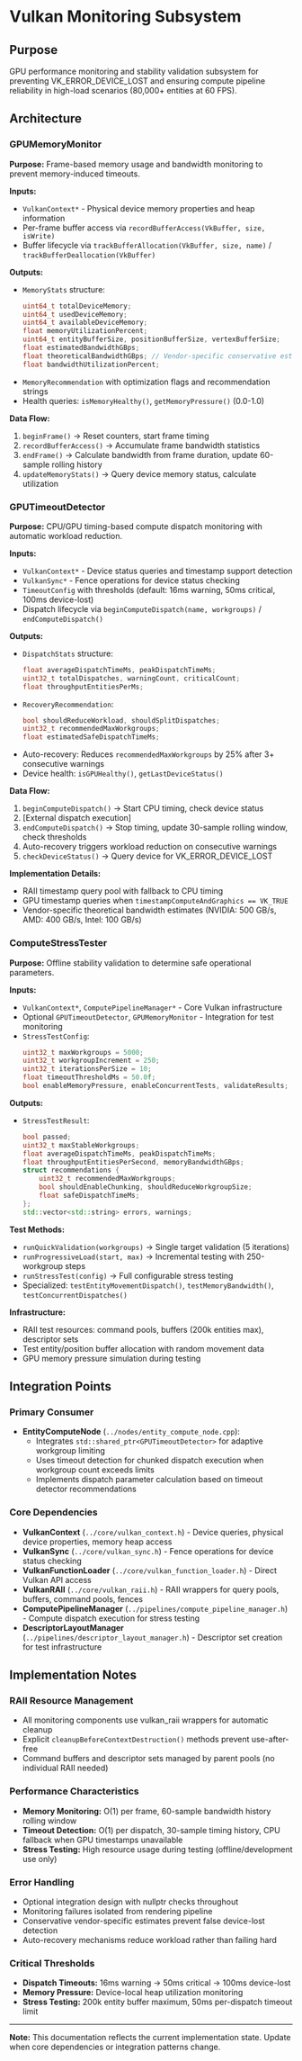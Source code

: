 # Vulkan Monitoring Subsystem

## Purpose
GPU performance monitoring and stability validation subsystem for preventing VK_ERROR_DEVICE_LOST and ensuring compute pipeline reliability in high-load scenarios (80,000+ entities at 60 FPS).

## Architecture

### GPUMemoryMonitor
**Purpose:** Frame-based memory usage and bandwidth monitoring to prevent memory-induced timeouts.

**Inputs:**
- `VulkanContext*` - Physical device memory properties and heap information
- Per-frame buffer access via `recordBufferAccess(VkBuffer, size, isWrite)`
- Buffer lifecycle via `trackBufferAllocation(VkBuffer, size, name)` / `trackBufferDeallocation(VkBuffer)`

**Outputs:**
- `MemoryStats` structure:
  ```cpp
  uint64_t totalDeviceMemory;
  uint64_t usedDeviceMemory; 
  uint64_t availableDeviceMemory;
  float memoryUtilizationPercent;
  uint64_t entityBufferSize, positionBufferSize, vertexBufferSize;
  float estimatedBandwidthGBps;
  float theoreticalBandwidthGBps; // Vendor-specific conservative estimates
  float bandwidthUtilizationPercent;
  ```
- `MemoryRecommendation` with optimization flags and recommendation strings
- Health queries: `isMemoryHealthy()`, `getMemoryPressure()` (0.0-1.0)

**Data Flow:**
1. `beginFrame()` → Reset counters, start frame timing
2. `recordBufferAccess()` → Accumulate frame bandwidth statistics  
3. `endFrame()` → Calculate bandwidth from frame duration, update 60-sample rolling history
4. `updateMemoryStats()` → Query device memory status, calculate utilization

### GPUTimeoutDetector
**Purpose:** CPU/GPU timing-based compute dispatch monitoring with automatic workload reduction.

**Inputs:**
- `VulkanContext*` - Device status queries and timestamp support detection
- `VulkanSync*` - Fence operations for device status checking
- `TimeoutConfig` with thresholds (default: 16ms warning, 50ms critical, 100ms device-lost)
- Dispatch lifecycle via `beginComputeDispatch(name, workgroups)` / `endComputeDispatch()`

**Outputs:**
- `DispatchStats` structure:
  ```cpp
  float averageDispatchTimeMs, peakDispatchTimeMs;
  uint32_t totalDispatches, warningCount, criticalCount;
  float throughputEntitiesPerMs;
  ```
- `RecoveryRecommendation`:
  ```cpp
  bool shouldReduceWorkload, shouldSplitDispatches;
  uint32_t recommendedMaxWorkgroups;
  float estimatedSafeDispatchTimeMs;
  ```
- Auto-recovery: Reduces `recommendedMaxWorkgroups` by 25% after 3+ consecutive warnings
- Device health: `isGPUHealthy()`, `getLastDeviceStatus()`

**Data Flow:**
1. `beginComputeDispatch()` → Start CPU timing, check device status
2. [External dispatch execution]
3. `endComputeDispatch()` → Stop timing, update 30-sample rolling window, check thresholds
4. Auto-recovery triggers workload reduction on consecutive warnings
5. `checkDeviceStatus()` → Query device for VK_ERROR_DEVICE_LOST

**Implementation Details:**
- RAII timestamp query pool with fallback to CPU timing
- GPU timestamp queries when `timestampComputeAndGraphics == VK_TRUE`
- Vendor-specific theoretical bandwidth estimates (NVIDIA: 500 GB/s, AMD: 400 GB/s, Intel: 100 GB/s)

### ComputeStressTester
**Purpose:** Offline stability validation to determine safe operational parameters.

**Inputs:**
- `VulkanContext*`, `ComputePipelineManager*` - Core Vulkan infrastructure
- Optional `GPUTimeoutDetector`, `GPUMemoryMonitor` - Integration for test monitoring
- `StressTestConfig`:
  ```cpp
  uint32_t maxWorkgroups = 5000;
  uint32_t workgroupIncrement = 250;
  uint32_t iterationsPerSize = 10;
  float timeoutThresholdMs = 50.0f;
  bool enableMemoryPressure, enableConcurrentTests, validateResults;
  ```

**Outputs:**
- `StressTestResult`:
  ```cpp
  bool passed;
  uint32_t maxStableWorkgroups;
  float averageDispatchTimeMs, peakDispatchTimeMs;
  float throughputEntitiesPerSecond, memoryBandwidthGBps;
  struct recommendations {
      uint32_t recommendedMaxWorkgroups;
      bool shouldEnableChunking, shouldReduceWorkgroupSize;
      float safeDispatchTimeMs;
  };
  std::vector<std::string> errors, warnings;
  ```

**Test Methods:**
- `runQuickValidation(workgroups)` → Single target validation (5 iterations)
- `runProgressiveLoad(start, max)` → Incremental testing with 250-workgroup steps
- `runStressTest(config)` → Full configurable stress testing
- Specialized: `testEntityMovementDispatch()`, `testMemoryBandwidth()`, `testConcurrentDispatches()`

**Infrastructure:**
- RAII test resources: command pools, buffers (200k entities max), descriptor sets
- Test entity/position buffer allocation with random movement data
- GPU memory pressure simulation during testing

## Integration Points

### Primary Consumer
- **EntityComputeNode** (`../nodes/entity_compute_node.cpp`):
  - Integrates `std::shared_ptr<GPUTimeoutDetector>` for adaptive workgroup limiting
  - Uses timeout detection for chunked dispatch execution when workgroup count exceeds limits
  - Implements dispatch parameter calculation based on timeout detector recommendations

### Core Dependencies
- **VulkanContext** (`../core/vulkan_context.h`) - Device queries, physical device properties, memory heap access
- **VulkanSync** (`../core/vulkan_sync.h`) - Fence operations for device status checking
- **VulkanFunctionLoader** (`../core/vulkan_function_loader.h`) - Direct Vulkan API access
- **VulkanRAII** (`../core/vulkan_raii.h`) - RAII wrappers for query pools, buffers, command pools, fences
- **ComputePipelineManager** (`../pipelines/compute_pipeline_manager.h`) - Compute dispatch execution for stress testing
- **DescriptorLayoutManager** (`../pipelines/descriptor_layout_manager.h`) - Descriptor set creation for test infrastructure

## Implementation Notes

### RAII Resource Management
- All monitoring components use vulkan_raii wrappers for automatic cleanup
- Explicit `cleanupBeforeContextDestruction()` methods prevent use-after-free
- Command buffers and descriptor sets managed by parent pools (no individual RAII needed)

### Performance Characteristics
- **Memory Monitoring:** O(1) per frame, 60-sample bandwidth history rolling window
- **Timeout Detection:** O(1) per dispatch, 30-sample timing history, CPU fallback when GPU timestamps unavailable
- **Stress Testing:** High resource usage during testing (offline/development use only)

### Error Handling
- Optional integration design with nullptr checks throughout
- Monitoring failures isolated from rendering pipeline
- Conservative vendor-specific estimates prevent false device-lost detection
- Auto-recovery mechanisms reduce workload rather than failing hard

### Critical Thresholds
- **Dispatch Timeouts:** 16ms warning → 50ms critical → 100ms device-lost
- **Memory Pressure:** Device-local heap utilization monitoring
- **Stress Testing:** 200k entity buffer maximum, 50ms per-dispatch timeout limit

---
**Note:** This documentation reflects the current implementation state. Update when core dependencies or integration patterns change.